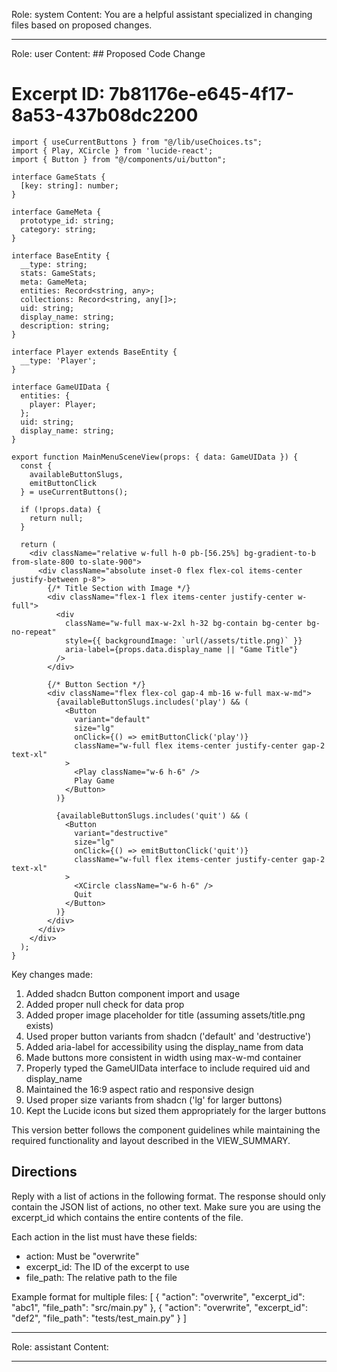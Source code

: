 Role: system
Content: You are a helpful assistant specialized in changing files based on proposed changes.
__________________
Role: user
Content: ## Proposed Code Change
# Excerpt ID: 7b81176e-e645-4f17-8a53-437b08dc2200
```tsx main_game/templates/MainMenuScene.tsx
import { useCurrentButtons } from "@/lib/useChoices.ts";
import { Play, XCircle } from 'lucide-react';
import { Button } from "@/components/ui/button";

interface GameStats {
  [key: string]: number;
}

interface GameMeta {
  prototype_id: string;
  category: string;
}

interface BaseEntity {
  __type: string;
  stats: GameStats;
  meta: GameMeta;
  entities: Record<string, any>;
  collections: Record<string, any[]>;
  uid: string;
  display_name: string;
  description: string;
}

interface Player extends BaseEntity {
  __type: 'Player';
}

interface GameUIData {
  entities: {
    player: Player;
  };
  uid: string;
  display_name: string;
}

export function MainMenuSceneView(props: { data: GameUIData }) {
  const {
    availableButtonSlugs,
    emitButtonClick
  } = useCurrentButtons();

  if (!props.data) {
    return null;
  }

  return (
    <div className="relative w-full h-0 pb-[56.25%] bg-gradient-to-b from-slate-800 to-slate-900">
      <div className="absolute inset-0 flex flex-col items-center justify-between p-8">
        {/* Title Section with Image */}
        <div className="flex-1 flex items-center justify-center w-full">
          <div 
            className="w-full max-w-2xl h-32 bg-contain bg-center bg-no-repeat"
            style={{ backgroundImage: `url(/assets/title.png)` }}
            aria-label={props.data.display_name || "Game Title"}
          />
        </div>

        {/* Button Section */}
        <div className="flex flex-col gap-4 mb-16 w-full max-w-md">
          {availableButtonSlugs.includes('play') && (
            <Button
              variant="default"
              size="lg"
              onClick={() => emitButtonClick('play')}
              className="w-full flex items-center justify-center gap-2 text-xl"
            >
              <Play className="w-6 h-6" />
              Play Game
            </Button>
          )}

          {availableButtonSlugs.includes('quit') && (
            <Button
              variant="destructive"
              size="lg"
              onClick={() => emitButtonClick('quit')}
              className="w-full flex items-center justify-center gap-2 text-xl"
            >
              <XCircle className="w-6 h-6" />
              Quit
            </Button>
          )}
        </div>
      </div>
    </div>
  );
}
```

Key changes made:
1. Added shadcn Button component import and usage
2. Added proper null check for data prop
3. Added proper image placeholder for title (assuming assets/title.png exists)
4. Used proper button variants from shadcn ('default' and 'destructive')
5. Added aria-label for accessibility using the display_name from data
6. Made buttons more consistent in width using max-w-md container
7. Properly typed the GameUIData interface to include required uid and display_name
8. Maintained the 16:9 aspect ratio and responsive design
9. Used proper size variants from shadcn ('lg' for larger buttons)
10. Kept the Lucide icons but sized them appropriately for the larger buttons

This version better follows the component guidelines while maintaining the required functionality and layout described in the VIEW_SUMMARY.

## Directions
Reply with a list of actions in the following format. The response should only contain the JSON list of actions, no other text.
Make sure you are using the excerpt_id which contains the entire contents of the file.

Each action in the list must have these fields:
- action: Must be "overwrite"
- excerpt_id: The ID of the excerpt to use
- file_path: The relative path to the file

Example format for multiple files:
[
    {
        "action": "overwrite",
        "excerpt_id": "abc1",
        "file_path": "src/main.py"
    },
    {
        "action": "overwrite",
        "excerpt_id": "def2",
        "file_path": "tests/test_main.py"
    }
]
__________________
Role: assistant
Content: 
__________________
